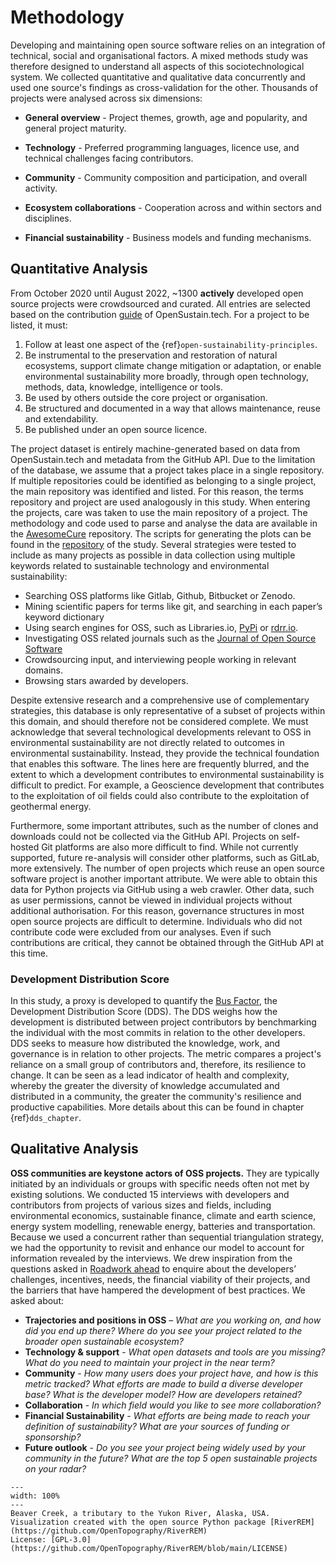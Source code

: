 # Methodology

Developing and maintaining open source software relies on an integration of technical, social and organisational factors. A mixed methods study was therefore designed to understand all aspects of this sociotechnological system. We collected quantitative and qualitative data concurrently and used one source's findings as cross-validation for the other. Thousands of projects were analysed across six dimensions:

- **General overview** - Project themes, growth, age and popularity, and general project maturity.

- **Technology** - Preferred programming languages, licence use, and technical challenges facing contributors.

- **Community** - Community composition and participation, and overall activity.

- **Ecosystem collaborations** - Cooperation across and within sectors and disciplines.

- **Financial sustainability** - Business models and funding mechanisms.

## Quantitative Analysis

From October 2020 until August 2022, ~1300 **actively** developed open source projects were crowdsourced and curated. All entries are selected based on the contribution [guide](https://opensustain.tech/contributing/) of OpenSustain.tech. For a project to be listed, it must:

1. Follow at least one aspect of the {ref}`open-sustainability-principles`.
2. Be instrumental to the preservation and restoration of natural ecosystems, support climate change mitigation or adaptation, or enable environmental sustainability more broadly, through open technology, methods, data, knowledge, intelligence or tools.
3. Be used by others outside the core project or organisation.
4. Be structured and documented in a way that allows maintenance, reuse and extendability.
5. Be published under an open source licence.

The project dataset is entirely machine-generated based on data from OpenSustain.tech and metadata from the GitHub API. Due to the limitation of the database, we assume that a project takes place in a single repository. If multiple repositories could be identified as belonging to a single project, the main repository was identified and listed. For this reason, the terms repository and project are used analogously in this study. When entering the projects, care was taken to use the main repository of a project. The methodology and code used to parse and analyse the data are available in the [AwesomeCure](https://github.com/protontypes/AwesomeCure) repository. The scripts for generating the plots can be found in the [repository](https://github.com/protontypes/open-source-in-environmental-sustainability) of the study. Several strategies were tested to include as many projects as possible in data collection using multiple keywords related to sustainable technology and environmental sustainability:

- Searching OSS platforms like Gitlab, Github, Bitbucket or Zenodo.
- Mining scientific papers for terms like git, and searching in each paper’s keyword dictionary 
- Using search engines for OSS, such as Libraries.io, [PyPi](https://pypi.org/) or [rdrr.io](https://rdrr.io/).
- Investigating OSS related journals such as the [Journal of Open Source Software](https://joss.theoj.org/) 
- Crowdsourcing input, and interviewing people working in relevant domains.
- Browsing stars awarded by developers.

Despite extensive research and a comprehensive use of complementary strategies, this database is only representative of a subset of projects within this domain, and should therefore not be considered complete. We must acknowledge that several technological developments relevant to OSS in environmental sustainability are not directly related to outcomes in environmental sustainability. Instead, they provide the technical foundation that enables this software. The lines here are frequently blurred, and the extent to which a development contributes to environmental sustainability is difficult to predict. For example, a Geoscience development that contributes to the exploitation of oil fields could also contribute to the exploitation of geothermal energy.

Furthermore, some important attributes, such as the number of clones and downloads could not be collected via the GitHub API. Projects on self-hosted Git platforms are also more difficult to find. While not currently supported, future re-analysis will consider other platforms, such as GitLab, more extensively. The number of open projects which reuse an open source software project is another important attribute. We were able to obtain this data for Python projects via GitHub using a web crawler. Other data, such as user permissions, cannot be viewed in individual projects without additional authorisation. For this reason, governance structures in most open source projects are difficult to determine. Individuals who did not contribute code were excluded from our analyses. Even if such contributions are critical, they cannot be obtained through the GitHub API at this time.

### Development Distribution Score

In this study, a proxy is developed to quantify the [Bus Factor](https://en.wikipedia.org/wiki/Bus_factor), the Development Distribution Score (DDS). The DDS weighs how the development is distributed between project contributors by benchmarking the individual with the most commits in relation to the other developers. DDS seeks to measure how distributed the knowledge, work, and governance is in relation to other projects. The metric compares a project's reliance on a small group of contributors and, therefore, its resilience to change. It can be seen as a lead indicator of health and complexity, whereby the greater the diversity of knowledge accumulated and distributed in a community, the greater the community's resilience and productive capabilities. More details about this can be found in chapter {ref}`dds_chapter`.

## Qualitative Analysis

**OSS communities are keystone actors of OSS projects.** They are typically initiated by an individuals or groups with specific needs often not met by existing solutions. We conducted 15 interviews with developers and contributors from projects of various sizes and fields, including environmental economics, sustainable finance, climate and earth science, energy system modelling, renewable energy, batteries and transportation. Because we used a concurrent rather than sequential triangulation strategy, we had the opportunity to revisit and enhance our model to account for information revealed by the interviews. We drew inspiration from the questions asked in [Roadwork ahead](https://recommendations.implicit-development.org/) to enquire about the developers’ challenges, incentives, needs, the financial viability of their projects, and the barriers that have hampered the development of best practices. We asked about:

- **Trajectories and positions in OSS** – *What are you working on, and how did you end up there? Where do you see your project related to the broader open sustainable ecosystem?*
- **Technology & support** - *What open datasets and tools are you missing? What do you need to maintain your project in the near term?*
- **Community** - *How many users does your project have, and how is this metric tracked? What efforts are made to build a diverse developer base? What is the developer model? How are developers retained?*
- **Collaboration** - *In which field would you like to see more collaboration?*
- **Financial Sustainability** - *What efforts are being made to reach your definition of sustainability? What are your sources of funding or sponsorship?*
- **Future outlook** - *Do you see your project being widely used by your community in the future? What are the top 5 open sustainable projects on your radar?*

 ```{figure} ../images/yukon.png
---
width: 100%
---
Beaver Creek, a tributary to the Yukon River, Alaska, USA. Visualization created with the open source Python package [RiverREM](https://github.com/OpenTopography/RiverREM)
License: [GPL-3.0](https://github.com/OpenTopography/RiverREM/blob/main/LICENSE)
 ```
